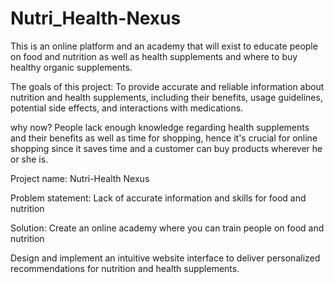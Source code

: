 # Nutri_Health-Nexus
This is an online platform and an academy that will exist to educate people on food and nutrition as well as health supplements and where to buy healthy organic supplements.

The goals of this project: To provide accurate and reliable information about nutrition and health supplements, including their benefits, usage guidelines, potential side effects, and interactions with medications.

why now? People lack enough knowledge regarding health supplements and their benefits as well as time for shopping, hence it's crucial for online shopping since it saves time and a customer can buy products wherever he or she is.

Project name: Nutri-Health Nexus

Problem statement: Lack of accurate information and skills for food and nutrition

Solution: Create an online academy where you can train people on food and nutrition
          
Design and implement an intuitive website interface to deliver personalized recommendations for nutrition and health supplements.
		
		

